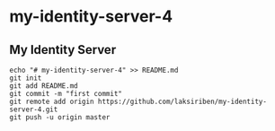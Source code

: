 # my-identity-server-4
## My Identity Server

```
echo "# my-identity-server-4" >> README.md
git init
git add README.md
git commit -m "first commit"
git remote add origin https://github.com/laksiriben/my-identity-server-4.git
git push -u origin master
```